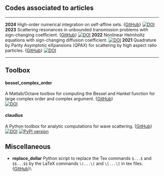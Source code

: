 ## Codes associated to articles

---------  ------------------------------------------------
__2024__   High-order numerical integration on self-affine sets. {[GitHub](https://github.com/zmoitier/IFSCubature)}
           [![DOI](https://zenodo.org/badge/DOI/10.5281/zenodo.13743388.svg)](https://doi.org/10.5281/zenodo.13743388)
__2023__   Scattering resonances in unbounded transmission problems with sign-changing coefficient. {[GitHub](https://github.com/zmoitier/Asymptotic_metacavity)}
           [![DOI](https://zenodo.org/badge/DOI/10.5281/zenodo.4716362.svg)](https://doi.org/10.5281/zenodo.4716362)
__2022__   Nonlinear Helmholtz equations with sign-changing diffusion coefficient.
           [![DOI](https://zenodo.org/badge/DOI/10.5281/zenodo.5724477.svg)](https://doi.org/10.5281/zenodo.5724477)
__2021__   Quadrature by Parity Asymptotic eXpansions (QPAX) for scattering by high aspect ratio particles. {[GitHub](https://github.com/zmoitier/Scattering_BIE_QPAX)}
           [![DOI](https://zenodo.org/badge/DOI/10.5281/zenodo.4692601.svg)](https://doi.org/10.5281/zenodo.4692601)
---------  ------------------------------------------------

## Toolbox

#### bessel\_complex\_order

A Matlab/Octave toolbox for computing the Bessel and Hankel function for
large complex order and complex argument.
{[GitHub](https://github.com/zmoitier/bessel_complex_order)}\
[![DOI](https://zenodo.org/badge/477078224.svg)](https://zenodo.org/badge/latestdoi/477078224)

#### claudius

A Python toolbox for analytic computations for wave scattering.
{[GitHub](https://github.com/zmoitier/claudius)}\
[![DOI](https://zenodo.org/badge/301460191.svg)](https://zenodo.org/badge/latestdoi/301460191)
[![PyPI
version](https://badge.fury.io/py/claudius.svg)](https://badge.fury.io/py/claudius)

## Miscellaneous

- __replace\_dollar__ Python script to replace the Tex commands `$...$`
and `$$...$$` by the LaTeX commands `\(...\)` and `\[...\]` in tex
files. {[GitHub](https://github.com/zmoitier/replace_dollar)}\
